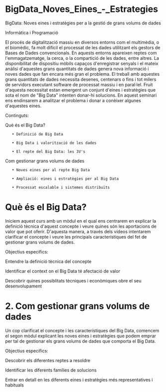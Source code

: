 # BigData_Noves_Eines_-_Estrategies

BigData: Noves eines i estratègies per a la gestió de grans volums de dades

Informàtica i Programació

El procés de digitalització massiu en diversos entorns com el multimèdia, o el biomèdic, fa molt difícil el processat de les dades utilitzant els gestors de Bases de Dades convencionals. En aquests entorns apareixen reptes com l'emmagatzematge, la cerca, o la compartició de les dades, entre altres. La disponibilitat de dispositiu mòbils capaços d'enregistrar senyals i el mateix anàlisi d'aquestes grans quantitats de dades genera nova informació i noves dades que fan encara més gran el problema. El treball amb aquestes grans quantitats de dades necessita desenes, centenars o fins i tot milers de servidors executant software de processat massiu i en paral·lel. Fruit d'aquesta necessitat estan emergent un conjunt d'eines i estratègies que sota el nom de "Big Data" intenten donar-hi solucions. En aquest seminari ens endinsarem a analitzar el problema i donar a conèixer algunes d'aquestes eines.

Continguts:

Què és el Big Data?

       • Definició de Big Data

       • Big Data i valorització de les dades

       • El repte del Big Data: les 3V's

Com gestionar grans volums de dades

       • Noves eines per al repte Big Data

       • Ampliació: eines i estratègies per al Big Data

       • Processat escalable i sistemes distribuïts

# Què és el Big Data?

Iniciem aquest curs amb un mòdul en el qual ens centrarem en explicar la definició tècnica d'aquest concepte i veure quines són les aportacions de valor que pot oferir. D'aquesta manera, a través dels vídeos intentarem clarificar el concepte i veure les principals característiques del fet de gestionar grans volums de dades.

Objectius específics:

Entendre la definició tècnica del concepte

Identificar el context on el Big Data té afectació de valor

Descobrir quines possiblitats tècniques i econòmiques obre el seu desenvolupament

# 2. Com gestionar grans volums de dades

Un cop clarificat el concepte i les característiques del Big Data, comencem el segon mòdul explicant les noves eines i estratègies que podem emprar per tal de gestionar els grans volums de dades que comporta el Big Data.

Objectius específics:

Descobrir els diferentes reptes a resoldre

Identificar les diferents famílies de solucions

Entrar en detall en les diferents eines i estratègies més representatives i habituals

